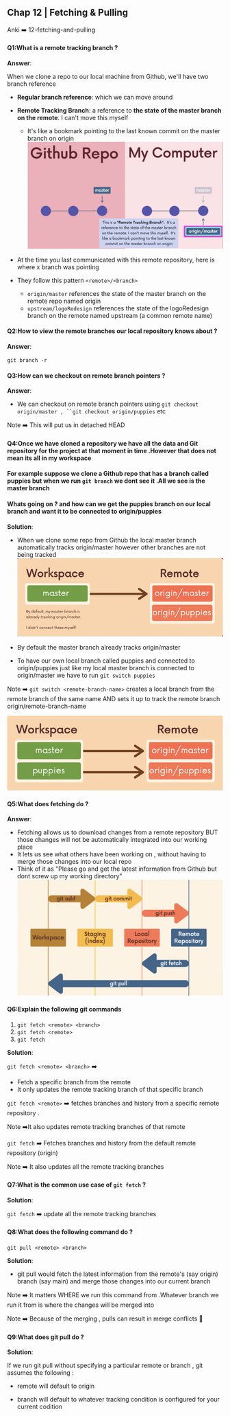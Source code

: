 ## Chap 12 | Fetching & Pulling

Anki ➡️ 12-fetching-and-pulling

#### Q1:What is a remote tracking branch ?

**Answer**:

When we clone a repo to our local machine from Github, we'll have two branch reference

- **Regular branch reference**: which we can move around

- **Remote Tracking Branch**: a reference to **the state of the master branch on the remote**. I can't move this myself
  
  - It's like a bookmark pointing to the last known commit on the master branch on origin![zz-remote-tracking-branch](../../Assets/zz-remote-tracking-branch.png)

- At the time you last communicated with this remote repository, here is where x branch was pointing

- They follow this pattern `<remote>/<branch>`
  
  - `origin/master` references the state of the master branch on the remote repo named origin
  - `upstream/logoRedesign` references the state of the logoRedesign branch on the remote named upstream (a common remote name)

#### Q2:How to view the remote branches our local repository knows about ?

**Answer**:

`git branch -r`

#### Q3:How can we checkout on  remote branch pointers ?

**Answer**:

- We can checkout on  remote branch pointers using `git checkout origin/master , ``git checkout origin/puppies` etc  

Note ➡️ This will put us in detached HEAD

#### Q4:Once we have cloned a repository we have all the data and Git repository for the project at that moment in time .However that does not mean its all in my workspace

#### For example suppose we clone a Github repo that has a branch called puppies but when we run `git branch` we dont see it .All we see is the master branch

#### Whats going on ? and how can we get the puppies branch on our local branch and want it to be connected to origin/puppies

**Solution**:

- When we clone some repo from Github the local master branch automatically tracks origin/master however other branches are not being tracked ![z-local-remote-tracking-1](../../Assets/z-local-remote-tracking-1.png)

- By default the master branch already tracks origin/master

- To have our own local branch called puppies and connected to origin/puppies just like my local master branch is connected to origin/master we have to run `git switch puppies`

Note ➡️ `git switch <remote-branch-name>` creates a local branch from the remote branch of the same name AND sets it up to track the remote branch origin/remote-branch-name

![z-local-remote-tracking-2](../../Assets/z-local-remote-tracking-2.png)

#### Q5:What does fetching do ?

**Answer**:

- Fetching allows us to download changes from a remote repository BUT those changes will not be automatically integrated into our working place 
- It lets us see what others have been working on , without having to merge those changes into our local repo 
- Think of it as "Please go and get the latest information from Github but dont screw up my working directory"![zzzz-git-fetch-vs-git-pull](../../Assets/zzzz-git-fetch-vs-git-pull.png)

#### Q6:Explain the following git commands

1. `git fetch <remote> <branch>`
2. `git fetch <remote>`
3. `git fetch`

**Solution**:

`git fetch <remote> <branch>` ➡️ 

- Fetch a specific branch from the remote 
- It only updates the remote tracking branch of that specific branch

`git fetch <remote>` ➡️ fetches branches and history from a specific remote repository .

Note ➡️It also updates remote tracking branches of that remote 

`git fetch` ➡️ Fetches branches and history from the default remote repository (origin)

Note ➡️ It also updates all the remote tracking branches  

#### Q7:What is the common use case of `git fetch` ?

**Solution**:

`git fetch` ➡️ update all the remote tracking branches 

#### Q8:What does the following command do ?

`git pull <remote> <branch>` 

**Solution**:

- git pull <remote> <branch> would fetch the latest information from the remote's (say origin) branch (say main) and merge those changes into our current branch 

Note ➡️ It matters WHERE  we run this command from .Whatever branch we run it from is where the changes will be merged into 

Note ➡️ Because of the merging , pulls can result in merge conflicts 🛑

#### Q9:What does git pull do ?

**Solution**:

If we run git pull without specifying a particular remote or branch , git assumes the following : 

- remote will default to origin

- branch will default to whatever tracking condition is configured for your current codition